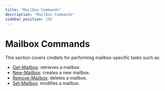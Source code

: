 ```yaml
---
title: "Mailbox Commands"
description: "Mailbox Commands"
sidebar_position: 100
---
```


# Mailbox Commands

This section covers cmdlets for performing mailbox-specific tasks such as:

- [Get-Mailbox](/docs/directorymanager/11.0/managementshell/mailbox/getmailbox.md):
  retrieves a mailbox.
- [New-Mailbox](/docs/directorymanager/11.0/managementshell/mailbox/newmailbox.md): creates
  a new mailbox.
- [Remove-Mailbox](/docs/directorymanager/11.0/managementshell/mailbox/removemailbox.md):
  deletes a mailbox.
- [Set-Mailbox](/docs/directorymanager/11.0/managementshell/mailbox/setmailbox.md):
  modifies a mailbox.
